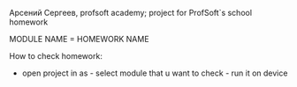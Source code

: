 Арсений Сергеев, profsoft academy;
project for ProfSoft`s school homework

MODULE NAME = HOMEWORK NAME

How to check homework:
 - open project in as - select module that u want to check - run it on device
